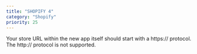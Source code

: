 ```yaml
---
title: "SHOPIFY 4"
category: "Shopify"
priority: 25
---
```


Your store URL within the new app itself should start with a https:// protocol. The http:// protocol is not supported.
